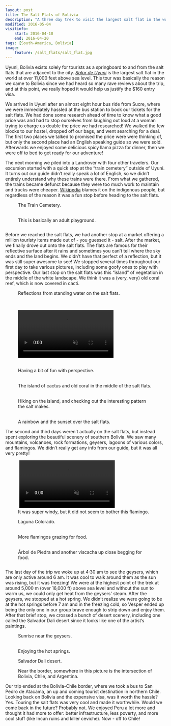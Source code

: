 ```yaml
---
layout: post
title: The Salt Flats of Bolivia
description: "A three day trek to visit the largest salt flat in the world."
modified: 2016-05-04
visitinfo:
    start: 2016-04-18
    end: 2016-04-20
tags: [South-America, Bolivia]
image:
    feature: /salt_flats/salt_flat.jpg
---
```


Uyuni, Bolivia exists solely for tourists as a springboard to and from the salt flats that are adjacent to the city. [*Salar de Uyuni*](https://en.wikipedia.org/wiki/Salar_de_Uyuni) is the largest salt flat in the world at over 11,000 feet above sea level. This tour was basically the reason we came to Bolivia since we had heard so many rave reviews about the trip, and at this point, we really hoped it would help us justify the $160 entry visa.

We arrived in Uyuni after an almost eight hour bus ride from Sucre, where we were immediately hassled at the bus station to book our tickets for the salt flats. We had done some research ahead of time to know what a good price was and had to stop ourselves from laughing out loud at a woman trying to charge us double the price we had researched! We walked the few blocks to our hostel, dropped off our bags, and went searching for a deal. The first two places we talked to promised the price were were thinking of, but only the second place had an English speaking guide so we were sold. Afterwards we enjoyed some delicious spicy llama pizza for dinner, then we were off to bed to get ready for our adventure!

The next morning we piled into a Landrover with four other travelers. Our excursion started with a quick stop at the “train cemetery” outside of Uyuni. It turns out our guide didn’t really speak a lot of English, so we didn’t entirely understand why these trains were there. From what we gathered, the trains became defunct because they were too much work to maintain and trucks were cheaper. [Wikipedia](https://en.wikipedia.org/wiki/Salar_de_Uyuni#Train_cemetery) blames it on the indigenous people, but regardless of the reason it was a fun stop before heading to the salt flats.
<figure>
    <a href="/images/salt_flats/train_graveyard_selfi.jpg"><img src="/images/salt_flats/train_graveyard_selfi.jpg" alt=""></a>
    <figcaption>The Train Cemetery.</figcaption>
</figure>
<figure class="half">
    <a href="/images/salt_flats/train.jpg"><img src="/images/salt_flats/train.jpg" alt=""></a>
    <a href="/images/salt_flats/train_ring.jpg"><img src="/images/salt_flats/train_ring.jpg" alt=""></a>
    <figcaption>This is basically an adult playground.</figcaption>
</figure>
<figure>
    <a href="/images/salt_flats/train_graveyard.jpg"><img src="/images/salt_flats/train_graveyard.jpg" alt=""></a>
</figure>

Before we reached the salt flats, we had another stop at a market offering a million touristy items made out of - you guessed it - salt. After the market, we finally drove out onto the salt flats. The flats are famous for their reflective surface after it rains and sometimes you can’t tell where the sky ends and the land begins. We didn’t have that perfect of a reflection, but it was still super awesome to see! We stopped several times throughout our first day to take various pictures, including some goofy ones to play with perspective. Our last stop on the salt flats was this “island” of vegetation in the middle of the white landscape. We think it was a (very, very) old coral reef, which is now covered in cacti. 
<figure>
    <a href="/images/salt_flats/salt_flat_reflection.jpg"><img src="/images/salt_flats/salt_flat_reflection.jpg" alt=""></a>
    <figcaption>Reflections from standing water on the salt flats.</figcaption>
</figure>
<figure class="half">
    <a href="/images/salt_flats/laura_jump.jpg"><img src="/images/salt_flats/laura_jump.jpg" alt=""></a>
    <a href="/images/salt_flats/salt_flat_reflection3.jpg"><img src="/images/salt_flats/salt_flat_reflection3.jpg" alt=""></a>
</figure>
<figure>
    <video autoplay loop preload="auto" muted>
        <source src="/images/salt_flats/fun_on_salt_flats2.mp4" type="video/mp4">
    </video>
</figure>
<figure class="half">
    <a href="/images/salt_flats/crush.jpg"><img src="/images/salt_flats/crush.jpg" alt=""></a>
    <a href="/images/salt_flats/lift2.jpg"><img src="/images/salt_flats/lift2.jpg" alt=""></a>
    <a href="/images/salt_flats/lift.jpg"><img src="/images/salt_flats/lift.jpg" alt=""></a>
    <a href="/images/salt_flats/sitting_on_salt.jpg"><img src="/images/salt_flats/sitting_on_salt.jpg" alt=""></a>
    <figcaption>Having a bit of fun with perspective.</figcaption>
</figure>
<figure>
    <a href="/images/salt_flats/flags.jpg"><img src="/images/salt_flats/flags.jpg" alt=""></a>
    <a href="/images/salt_flats/cactus_island3.jpg"><img src="/images/salt_flats/cactus_island3.jpg" alt=""></a>
    <figcaption>The island of cactus and old coral in the middle of the salt flats.</figcaption>
</figure>
<figure class="half">
    <a href="/images/salt_flats/cactus_island.jpg"><img src="/images/salt_flats/cactus_island.jpg" alt=""></a>
    <a href="/images/salt_flats/salt_pattern.jpg"><img src="/images/salt_flats/salt_pattern.jpg" alt=""></a>
    <figcaption>Hiking on the island, and checking out the interesting pattern the salt makes.</figcaption>
</figure>
<figure>
    <a href="/images/salt_flats/salt_flat_rainbow2.jpg"><img src="/images/salt_flats/salt_flat_rainbow2.jpg" alt=""></a>
    <a href="/images/salt_flats/salt_flat_sunset.jpg"><img src="/images/salt_flats/salt_flat_sunset.jpg" alt=""></a>
    <figcaption>A rainbow and the sunset over the salt flats.</figcaption>
</figure>

The second and third days weren’t actually on the salt flats, but instead spent exploring the beautiful scenery of southern Bolivia. We saw many mountains, volcanoes, rock formations, geysers, lagoons of various colors, and flamingos. We didn’t really get any info from our guide, but it was all very pretty!
<figure class="half">
    <a href="/images/salt_flats/wind.gif"><img src="/images/salt_flats/wind.gif" alt=""></a>
    <video autoplay loop preload="auto" muted>
        <source src="/images/salt_flats/walking_flamingo.mp4" type="video/mp4">
    </video>
    <figcaption>It was super windy, but it did not seem to bother this flamingo.</figcaption>
</figure>
<figure>
    <a href="/images/salt_flats/laguna_colorado3.jpg"><img src="/images/salt_flats/laguna_colorado3.jpg" alt=""></a>
    <figcaption>Laguna Colorado.</figcaption>
</figure>
<figure class="half">
    <a href="/images/salt_flats/flamingos3.jpg"><img src="/images/salt_flats/flamingos3.jpg" alt=""></a>
    <a href="/images/salt_flats/flamingos.jpg"><img src="/images/salt_flats/flamingos.jpg" alt=""></a>
    <figcaption>More flamingos grazing for food.</figcaption>
</figure>
<figure class="half">
    <a href="/images/salt_flats/tree_pose.jpg"><img src="/images/salt_flats/tree_pose.jpg" alt=""></a>
    <a href="/images/salt_flats/viscacha.jpg"><img src="/images/salt_flats/viscacha.jpg" alt=""></a>
    <figcaption>Árbol de Piedra and another viscacha up close begging for food.</figcaption>
</figure>
<figure>
    <a href="/images/salt_flats/volcano_pose.jpg"><img src="/images/salt_flats/volcano_pose.jpg" alt=""></a>
</figure>

The last day of the trip we woke up at 4:30 am to see the geysers, which are only active around 6 am. It was cool to walk around them as the sun was rising, but it was freezing! We were at the highest point of the trek at around 5,000 m (over 16,000 ft) above sea level and without the sun to warm us, we could only get heat from the geysers' steam. After the geysers, we stopped at a hot spring. We didn’t realize we were going to be at the hot springs before 7 am and in the freezing cold, so Vesper ended up being the only one in our group brave enough to strip down and enjoy them. After that brief stop, we crossed a bunch of desert scenery, including one called the Salvador Dali desert since it looks like one of the artist’s paintings. 
<figure>
    <a href="/images/salt_flats/steam_sunrise.jpg"><img src="/images/salt_flats/steam_sunrise.jpg" alt=""></a>
    <figcaption>Sunrise near the geysers.</figcaption>
</figure>
<figure class="half">
    <a href="/images/salt_flats/steam.jpg"><img src="/images/salt_flats/steam.jpg" alt=""></a>
    <a href="/images/salt_flats/hot_spring.jpg"><img src="/images/salt_flats/hot_spring.jpg" alt=""></a>
    <figcaption>Enjoying the hot springs.</figcaption>
</figure>
<figure>
    <a href="/images/salt_flats/salvador_dali_desert.jpg"><img src="/images/salt_flats/salvador_dali_desert.jpg" alt=""></a>
    <figcaption>Salvador Dali desert.</figcaption>
</figure>
<figure>
    <a href="/images/salt_flats/laguna_verde2.jpg"><img src="/images/salt_flats/laguna_verde2.jpg" alt=""></a>
    <figcaption>Near the border, somewhere in this picture is the intersection of Bolivia, Chile, and Argentina.</figcaption>
</figure>

Our trip ended at the Bolivia-Chile border, where we took a bus to San Pedro de Atacama, an up and coming tourist destination in northern Chile. Looking back on Bolivia and the expensive visa, was it worth the hassle? Yes. Touring the salt flats was very cool and made it worthwhile. Would we come back in the future? Probably not. We enjoyed Peru a lot more and thought it had more to offer: better infrastructure, less poverty, and more cool stuff (like Incan ruins and killer ceviche). Now - off to Chile!
